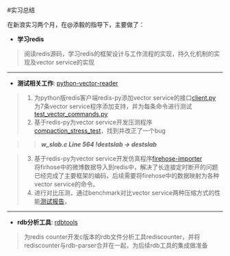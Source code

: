 #实习总结  

在新浪实习两个月，在@添毅的指导下，主要做了：     

* **学习redis**  

>阅读redis源码，学习redis的框架设计与工作流程的实现，持久化机制的实现及vector service的实现  

**********  
* **测试相关工作**:    [python-vector-reader](https://github.com/git-hulk/python-vector-reader)  

>1. 为python版redis客户端redis-py添加vector service的接口[client.py](https://github.com/git-hulk/python-vector-reader/blob/master/redis-py/redis/client.py)    
为7条vector service程序添加支持，并为每条命令进行测试[test_vector_commands.py](https://github.com/git-hulk/python-vector-reader/blob/master/redis-py/tests/test_vector_commands.py)  
>2. 基于redis-py为vector service开发压测程序[compaction_stress_test](https://github.com/git-hulk/python-vector-reader/tree/master/compaction_stress_test)，找到并改正了一个bug  

>>_**w_slab.c Line 564 !destslab -> destslab**_  

>3. 基于redis-py为vector service开发仿真程序[firehose-importer](https://github.com/git-hulk/python-vector-reader/tree/master/firehose-importer)  
>将firhose中的微博数据导入到redis中，解决了长连接定时断开的问题  
>已经完成了主要框架的编码，后续需要将firehose中的数据映射为各种vector service的命令。
>4. 进行对比压测，通过benchmark对比vector service两种压缩方式的性能[测试报告]()，  

**********  
* **rdb分析工具**:   [rdbtools](https://github.com/sunlei99/rdbtools)  

>为redis counter开发c版本的rdb文件分析工具rediscounter，并将rediscounter与rdb-parser合并在一起，为后续rdb工具的集成做准备
